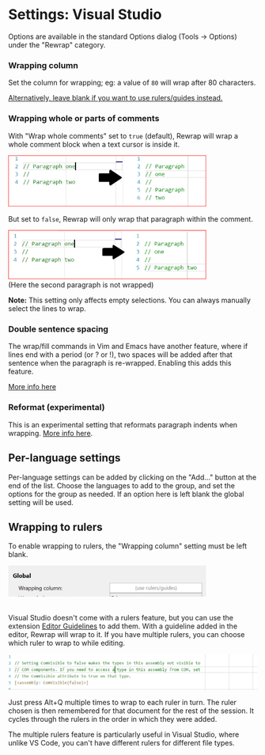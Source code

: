 # Settings: Visual Studio #

Options are available in the standard Options dialog (Tools -> Options) under
the "Rewrap" category.

### Wrapping column ###

Set the column for wrapping; eg: a value of `80` will wrap after 80 characters. 

[Alternatively, leave blank if you want to use rulers/guides instead.](#wrapping-to-rulers)


### Wrapping whole or parts of comments ###

With "Wrap whole comments" set to `true` (default), Rewrap will wrap a whole comment block when
a text cursor is inside it.

<img src="images/wholeCommentTrue.png" width="400" alt="wholeComment: true" />

But set to `false`, Rewrap will only wrap that paragraph within the
comment.

<img src="images/wholeCommentFalse.png" width="400" alt="wholeComment: true" />\
(Here the second paragraph is not wrapped)

**Note:** This setting only affects empty selections. You can always manually
select the lines to wrap.


### Double sentence spacing ###

The wrap/fill commands in Vim and Emacs have another feature, where if lines end
with a period (or ? or !), two spaces will be added after that sentence when the
paragraph is re-wrapped. Enabling this adds this feature.

[More info here](https://github.com/stkb/Rewrap/blob/master/specs/Basics/7-OtherFeatures.md#doublesentencespacing)


### Reformat (experimental) ###

This is an experimental setting that reformats paragraph indents when wrapping.
[More info
here](https://github.com/stkb/Rewrap/blob/master/specs/Detail/Indents-Reformat.md).


## Per-language settings ##

Per-language settings can be added by clicking on the "Add..." button at the end of the list. Choose the languages to add to the group, and set the options for the group as needed. If an option here is left blank the global setting will be used.


## Wrapping to rulers ##

To enable wrapping to rulers, the "Wrapping column" setting must be left blank.

<img src="images/wcempty.png" width="400" alt="Wrapping column: empty" />
<br/><br/>

Visual Studio doesn't come with a rulers feature, but you can use the extension [Editor Guidelines](https://marketplace.visualstudio.com/items?itemName=PaulHarrington.EditorGuidelines) to add them. With a guideline added in the editor, Rewrap will wrap to it. If you have multiple rulers, you can choose which ruler to wrap to while editing.

<img src="images/rulers1.gif" width="700" alt="cycles through rulers" />

Just press Alt+Q multiple times to wrap to each ruler in turn. The ruler chosen is then remembered for that document for the rest of the session. It cycles through the rulers in the order in which they were added.

The multiple rulers feature is particularly useful in Visual Studio, where unlike VS Code, you can't have different rulers for different file types.
